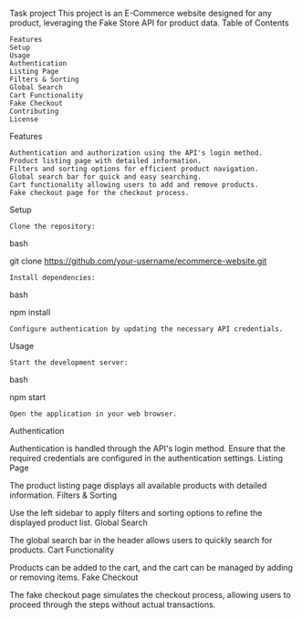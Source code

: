 Task project
This project is an E-Commerce website designed for any product, leveraging the Fake Store API for product data.
Table of Contents

    Features
    Setup
    Usage
    Authentication
    Listing Page
    Filters & Sorting
    Global Search
    Cart Functionality
    Fake Checkout
    Contributing
    License

Features

    Authentication and authorization using the API's login method.
    Product listing page with detailed information.
    Filters and sorting options for efficient product navigation.
    Global search bar for quick and easy searching.
    Cart functionality allowing users to add and remove products.
    Fake checkout page for the checkout process.

Setup

    Clone the repository:

bash

git clone https://github.com/your-username/ecommerce-website.git

    Install dependencies:

bash

npm install

    Configure authentication by updating the necessary API credentials.

Usage

    Start the development server:

bash

npm start

    Open the application in your web browser.

Authentication

Authentication is handled through the API's login method. Ensure that the required credentials are configured in the authentication settings.
Listing Page

The product listing page displays all available products with detailed information.
Filters & Sorting

Use the left sidebar to apply filters and sorting options to refine the displayed product list.
Global Search

The global search bar in the header allows users to quickly search for products.
Cart Functionality

Products can be added to the cart, and the cart can be managed by adding or removing items.
Fake Checkout

The fake checkout page simulates the checkout process, allowing users to proceed through the steps without actual transactions.

